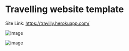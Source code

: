 # Travelling website template

Site Link: https://travilly.herokuapp.com/

![image](https://user-images.githubusercontent.com/46509072/97248318-d3a87a80-1801-11eb-8804-ecaac112331c.png)

![image](https://user-images.githubusercontent.com/46509072/97248368-ee7aef00-1801-11eb-8da0-cfdffb2184c8.png)
